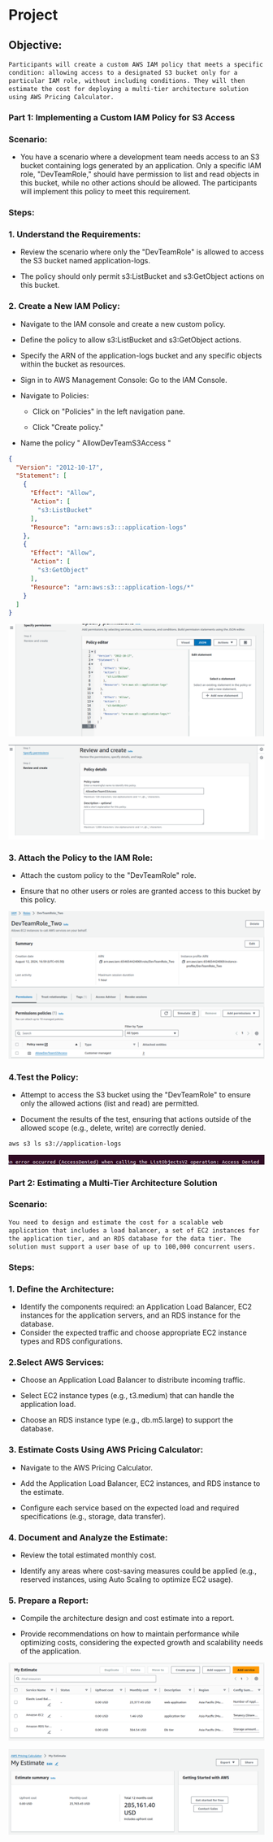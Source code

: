 # Project 

## Objective: 
```
Participants will create a custom AWS IAM policy that meets a specific condition: allowing access to a designated S3 bucket only for a particular IAM role, without including conditions. They will then estimate the cost for deploying a multi-tier architecture solution using AWS Pricing Calculator.
```
### Part 1: Implementing a Custom IAM Policy for S3 Access

### Scenario:

+ You have a scenario where a development team needs access to an S3 bucket containing logs generated by an application. Only a specific IAM role, "DevTeamRole," should have permission to list and read objects in this bucket, while no other actions should be allowed. The participants will implement this policy to meet this requirement.

### Steps:
### 1. Understand the Requirements:
    
+ Review the scenario where only the "DevTeamRole" is allowed to access the S3 bucket named application-logs.

+ The policy should only permit s3:ListBucket and s3:GetObject actions on this bucket.

### 2. Create a New IAM Policy:

+ Navigate to the IAM console and create a new custom policy.

+ Define the policy to allow s3:ListBucket and s3:GetObject actions.

+ Specify the ARN of the application-logs bucket and any specific objects within the bucket as resources.


+ Sign in to AWS Management Console: Go to the IAM Console.

+ Navigate to Policies:
    
    + Click on "Policies" in the left navigation pane.
    
    + Click "Create policy."

+ Name the policy " AllowDevTeamS3Access "

```json
{
  "Version": "2012-10-17",
  "Statement": [
    {
      "Effect": "Allow",
      "Action": [
        "s3:ListBucket"
      ],
      "Resource": "arn:aws:s3:::application-logs"
    },
    {
      "Effect": "Allow",
      "Action": [
        "s3:GetObject"
      ],
      "Resource": "arn:aws:s3:::application-logs/*"
    }
  ]
}
```




![alt text](<images/Screenshot from 2024-08-29 11-54-20.png>)

![alt text](<images/Screenshot from 2024-08-29 11-54-34.png>)

### 3. Attach the Policy to the IAM Role:

+ Attach the custom policy to the "DevTeamRole" role.

+ Ensure that no other users or roles are granted access to this bucket by this policy.


![alt text](<images/Screenshot from 2024-08-29 11-56-15.png>)


### 4.Test the Policy:

+ Attempt to access the S3 bucket using the "DevTeamRole" to ensure only the allowed actions (list and read) are permitted.

+ Document the results of the test, ensuring that actions outside of the allowed scope (e.g., delete, write) are correctly denied.

```sh
aws s3 ls s3://application-logs
```

![alt text](<images/Screenshot from 2024-08-29 11-57-31.png>)

### Part 2: Estimating a Multi-Tier Architecture Solution

### Scenario:

```
You need to design and estimate the cost for a scalable web application that includes a load balancer, a set of EC2 instances for the application tier, and an RDS database for the data tier. The solution must support a user base of up to 100,000 concurrent users.
```

### Steps:

### 1. Define the Architecture:

+ Identify the components required: an Application Load Balancer, EC2 instances for the application servers, and an RDS instance for the database.
+ Consider the expected traffic and choose appropriate EC2 instance types and RDS configurations.

### 2.Select AWS Services:

+ Choose an Application Load Balancer to distribute incoming traffic.

+ Select EC2 instance types (e.g., t3.medium) that can handle the application load.

+ Choose an RDS instance type (e.g., db.m5.large) to support the database.

### 3. Estimate Costs Using AWS Pricing Calculator:

+ Navigate to the AWS Pricing Calculator.

+ Add the Application Load Balancer, EC2 instances, and RDS instance to the estimate.

+ Configure each service based on the expected load and required specifications (e.g., storage, data transfer).


### 4. Document and Analyze the Estimate:

+ Review the total estimated monthly cost.

+ Identify any areas where cost-saving measures could be applied (e.g., reserved instances, using Auto Scaling to optimize EC2 usage).

### 5. Prepare a Report:

+ Compile the architecture design and cost estimate into a report.

+ Provide recommendations on how to maintain performance while optimizing costs, considering the expected growth and scalability needs of the application.


![alt text](<images/Screenshot from 2024-08-29 11-58-54.png>)

![alt text](<images/Screenshot from 2024-08-29 11-59-03.png>)